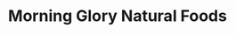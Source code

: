 ---
title: "Morning Glory Natural Foods"
url: /brunswick/morning-glory-natural-foods/
shop: Supermarkt
---